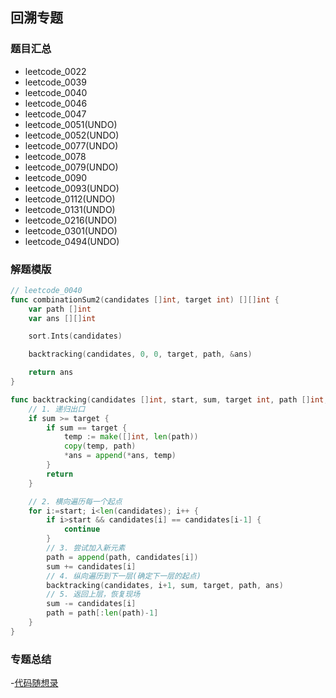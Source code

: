 ## 回溯专题
### 题目汇总
- leetcode_0022
- leetcode_0039
- leetcode_0040
- leetcode_0046
- leetcode_0047
- leetcode_0051(UNDO)
- leetcode_0052(UNDO)
- leetcode_0077(UNDO)
- leetcode_0078
- leetcode_0079(UNDO)
- leetcode_0090
- leetcode_0093(UNDO)
- leetcode_0112(UNDO)
- leetcode_0131(UNDO)
- leetcode_0216(UNDO)
- leetcode_0301(UNDO)
- leetcode_0494(UNDO)


### 解题模版
```go
// leetcode_0040
func combinationSum2(candidates []int, target int) [][]int {
    var path []int
    var ans [][]int

    sort.Ints(candidates)

    backtracking(candidates, 0, 0, target, path, &ans)

    return ans
}

func backtracking(candidates []int, start, sum, target int, path []int, ans *[][]int) {
    // 1. 递归出口
    if sum >= target {
        if sum == target {
            temp := make([]int, len(path))
            copy(temp, path)
            *ans = append(*ans, temp)
        }
        return
    }

    // 2. 横向遍历每一个起点
    for i:=start; i<len(candidates); i++ {
        if i>start && candidates[i] == candidates[i-1] {
            continue
        }
        // 3. 尝试加入新元素
        path = append(path, candidates[i])
        sum += candidates[i]
        // 4. 纵向遍历到下一层(确定下一层的起点)
        backtracking(candidates, i+1, sum, target, path, ans)
        // 5. 返回上层，恢复现场
        sum -= candidates[i]
        path = path[:len(path)-1]
    }
}
```

### 专题总结
-[代码随想录](https://leetcode-cn.com/problems/permutations/solution/dai-ma-sui-xiang-lu-dai-ni-xue-tou-hui-s-mfrp/)